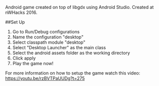 Android game created on top of libgdx using Android Studio.
Created at nWHacks 2016.

##Set Up
1. Go to Run/Debug configurations
2. Name the configuration "desktop"
3. Select classpath module "desktop"
4. Select "Desktop Launcher" as the main class
5. Select the android assets folder as the working directory
6. Click apply
7. Play the game now!

For more information on how to setup the game watch this video:
https://youtu.be/rzBVTPaUUDg?t=275

